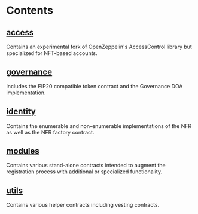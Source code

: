 # Contents

## [access](/packages/contracts/contracts/access)

Contains an experimental fork of OpenZeppelin's AccessControl library but specialized 
for NFT-based accounts.

## [governance](/packages/contracts/contracts/governance)

Includes the EIP20 compatible token contract and the Governance DOA implementation.

## [identity](/packages/contracts/contracts/governance)

Contains the enumerable and non-enumerable implementations of the NFR as well as the 
NFR factory contract.

## [modules](/packages/contracts/contracts/modules)

Contains various stand-alone contracts intended to augment the registration process
with additional or specialized functionality. 

## [utils](/packages/contracts/contracts/utils)

Contains various helper contracts including vesting contracts.
